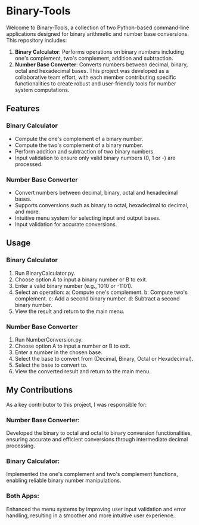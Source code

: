 # Binary-Tools
Welcome to Binary-Tools, a collection of two Python-based command-line applications designed for binary arithmetic and number base conversions. This repository includes:
1. **Binary Calculator**: Performs operations on binary numbers including one's complement, two's complement, addition and subtraction.
2. **Number Base Converter**: Converts numbers between decimal, binary, octal and hexadecimal bases.
This project was developed as a collaborative team effort, with each member contributing specific functionalities to create robust and user-friendly tools for number system computations.

## Features
### Binary Calculator
- Compute the one's complement of a binary number.
- Compute the two's complement of a binary number.
- Perform addition and subtraction of two binary numbers.
- Input validation to ensure only valid binary numbers (0, 1 or -) are processed.
### Number Base Converter
- Convert numbers between decimal, binary, octal and hexadecimal bases.
- Supports conversions such as binary to octal, hexadecimal to decimal, and more.
- Intuitive menu system for selecting input and output bases.
- Input validation for accurate conversions.

## Usage
### Binary Calculator
1. Run BinaryCalculator.py.
2. Choose option A to input a binary number or B to exit.
3. Enter a valid binary number (e.g., 1010 or -1101).
4. Select an operation:
  a: Compute one's complement.
  b: Compute two's complement.
  c: Add a second binary number.
  d: Subtract a second binary number.
5. View the result and return to the main menu.
### Number Base Converter
1. Run NumberConversion.py.
2. Choose option A to input a number or B to exit.
3. Enter a number in the chosen base.
4. Select the base to convert from (Decimal, Binary, Octal or Hexadecimal).
5. Select the base to convert to.
6. View the converted result and return to the main menu.

## My Contributions
As a key contributor to this project, I was responsible for:
### Number Base Converter:
Developed the binary to octal and octal to binary conversion functionalities, ensuring accurate and efficient conversions through intermediate decimal processing.
### Binary Calculator:
Implemented the one's complement and two's complement functions, enabling reliable binary number manipulations.
### Both Apps:
Enhanced the menu systems by improving user input validation and error handling, resulting in a smoother and more intuitive user experience.
